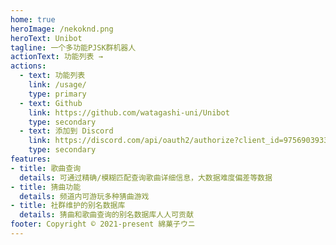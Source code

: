 ```yaml
---
home: true
heroImage: /nekoknd.png
heroText: Unibot
tagline: 一个多功能PJSK群机器人
actionText: 功能列表 →
actions:
  - text: 功能列表
    link: /usage/
    type: primary
  - text: Github
    link: https://github.com/watagashi-uni/Unibot
    type: secondary
  - text: 添加到 Discord
    link: https://discord.com/api/oauth2/authorize?client_id=975690393339457547&permissions=274877908992&scope=bot
    type: secondary
features:
- title: 歌曲查询
  details: 可通过精确/模糊匹配查询歌曲详细信息，大数据难度偏差等数据
- title: 猜曲功能
  details: 频道内可游玩多种猜曲游戏
- title: 社群维护的别名数据库
  details: 猜曲和歌曲查询的别名数据库人人可贡献
footer: Copyright © 2021-present 綿菓子ウニ
---
```

